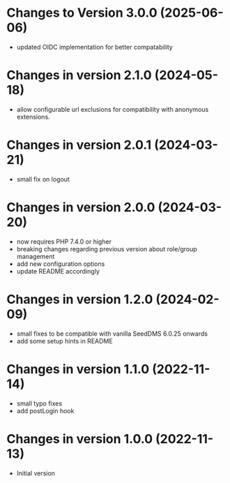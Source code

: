 Changes to Version 3.0.0 (2025-06-06)
==========================

- updated OIDC implementation for better compatability

Changes in version 2.1.0 (2024-05-18)
==========================

- allow configurable url exclusions for compatibility with anonymous extensions.

Changes in version 2.0.1 (2024-03-21)
==========================

- small fix on logout

Changes in version 2.0.0 (2024-03-20)
==========================

- now requires PHP 7.4.0 or higher
- breaking changes regarding previous version about role/group management
- add new configuration options
- update README accordingly

Changes in version 1.2.0 (2024-02-09)
==========================

- small fixes to be compatible with vanilla SeedDMS 6.0.25 onwards
- add some setup hints in README

Changes in version 1.1.0 (2022-11-14)
==========================

- small typo fixes
- add postLogin hook

Changes in version 1.0.0 (2022-11-13)
==========================

- Initial version
